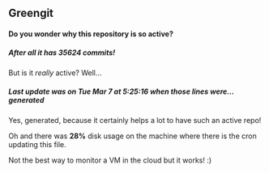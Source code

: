 ## Greengit

#### Do you wonder why this repository is so active?

##### After all it has 35624 commits!

But is it *really* active? Well...

##### Last update was on Tue Mar 7 at 5:25:16 when those lines were... generated

Yes, generated, because it certainly helps a lot to have such an active repo!

Oh and there was **28%** disk usage on the machine
where there is the cron updating this file.

Not the best way to monitor a VM in the cloud but it works! :)
